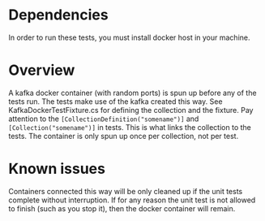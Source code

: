 # Dependencies

In order to run these tests, you must install docker host in your machine.

# Overview

A kafka docker container (with random ports) is spun up before any of the tests run. The tests make use of the kafka created this way.
See KafkaDockerTestFixture.cs for defining the collection and the fixture. Pay attention to the `[CollectionDefinition("somename")]` and `[Collection("somename")]` in tests. This is what links the collection to the tests. The container is only spun up once per collection, not per test.

# Known issues

Containers connected this way will be only cleaned up if the unit tests complete without interruption. If for any reason the unit test is not allowed to finish (such as you stop it), then the docker container will remain.
